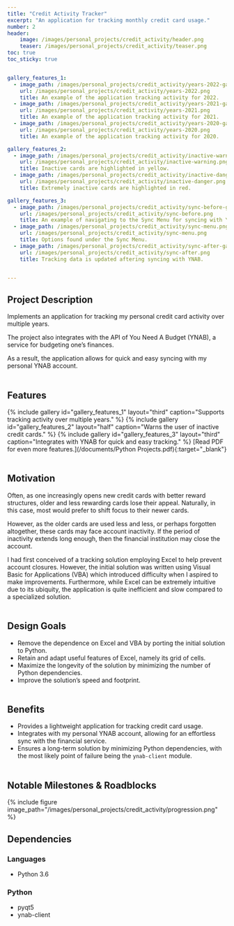 ```yaml
---
title: "Credit Activity Tracker"
excerpt: "An application for tracking monthly credit card usage."
number: 2
header:
    image: /images/personal_projects/credit_activity/header.png
    teaser: /images/personal_projects/credit_activity/teaser.png
toc: true
toc_sticky: true


gallery_features_1:
  - image_path: /images/personal_projects/credit_activity/years-2022-gallery.png
    url: /images/personal_projects/credit_activity/years-2022.png
    title: An example of the application tracking activity for 2022.
  - image_path: /images/personal_projects/credit_activity/years-2021-gallery.png
    url: /images/personal_projects/credit_activity/years-2021.png
    title: An example of the application tracking activity for 2021.
  - image_path: /images/personal_projects/credit_activity/years-2020-gallery.png
    url: /images/personal_projects/credit_activity/years-2020.png
    title: An example of the application tracking activity for 2020.

gallery_features_2:
  - image_path: /images/personal_projects/credit_activity/inactive-warning-gallery.png
    url: /images/personal_projects/credit_activity/inactive-warning.png
    title: Inactive cards are highlighted in yellow.
  - image_path: /images/personal_projects/credit_activity/inactive-danger-gallery.png
    url: /images/personal_projects/credit_activity/inactive-danger.png
    title: Extremely inactive cards are highlighted in red.    

gallery_features_3:
  - image_path: /images/personal_projects/credit_activity/sync-before-gallery.png
    url: /images/personal_projects/credit_activity/sync-before.png
    title: An example of navigating to the Sync Menu for syncing with YNAB.
  - image_path: /images/personal_projects/credit_activity/sync-menu.png
    url: /images/personal_projects/credit_activity/sync-menu.png
    title: Options found under the Sync Menu.
  - image_path: /images/personal_projects/credit_activity/sync-after-gallery.png
    url: /images/personal_projects/credit_activity/sync-after.png
    title: Tracking data is updated aftering syncing with YNAB.


---
```


## Project Description
Implements an application for tracking my personal credit card activity over multiple years.

The project also integrates with the API of You Need A Budget (YNAB), a service for budgeting
one’s finances. 

As a result, the application allows for quick and easy syncing with my personal YNAB account.
<br><br>


## Features
{% include gallery id="gallery_features_1" layout="third" caption="Supports tracking activity over multiple years." %}
{% include gallery id="gallery_features_2" layout="half" caption="Warns the user of inactive credit cards." %}
{% include gallery id="gallery_features_3" layout="third" caption="Integrates with YNAB for quick and easy tracking." %}
[Read PDF for even more features.](/documents/Python Projects.pdf){:target="_blank"}
<br><br>


## Motivation
Often, as one increasingly opens new credit cards with better reward structures, older and less
rewarding cards lose their appeal. Naturally, in this case, most would prefer to shift focus to their newer
cards. 

However, as the older cards are used less and less, or perhaps forgotten altogether, these cards
may face account inactivity. If the period of inactivity extends long enough, then the financial institution
may close the account.

I had first conceived of a tracking solution employing Excel to help prevent account closures.
However, the initial solution was written using Visual Basic for Applications (VBA) which introduced
difficulty when I aspired to make improvements. Furthermore, while Excel can be extremely intuitive
due to its ubiquity, the application is quite inefficient and slow compared to a specialized solution.
<br><br>


## Design Goals
* Remove the dependence on Excel and VBA by porting the initial solution to Python.
* Retain and adapt useful features of Excel, namely its grid of cells.
* Maximize the longevity of the solution by minimizing the number of Python dependencies.
* Improve the solution’s speed and footprint.
<br><br>


## Benefits
* Provides a lightweight application for tracking credit card usage.
* Integrates with my personal YNAB account, allowing for an effortless sync with the financial service.
* Ensures a long-term solution by minimizing Python dependencies, with the most likely point of
  failure being the `ynab-client` module.
<br><br>


## Notable Milestones & Roadblocks
{% include figure image_path="/images/personal_projects/credit_activity/progression.png" %}


## Dependencies
### Languages
<div class="notice">
<ul>
<li> Python 3.6 </li>
</ul>
</div>

### Python
<div class="notice--success">
<ul>
<li> pyqt5 </li>
<li> ynab-client </li>
</ul>
</div>